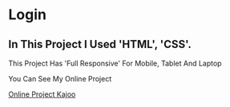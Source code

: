 # Login

## In This Project I Used 'HTML', 'CSS'.

<p>This Project Has 'Full Responsive' For Mobile, Tablet And Laptop</p>

<p>You Can See My Online Project</p>

<a href="https://mortezabaghfar2005.github.io/Lagin/">Online Project Kajoo</a>

